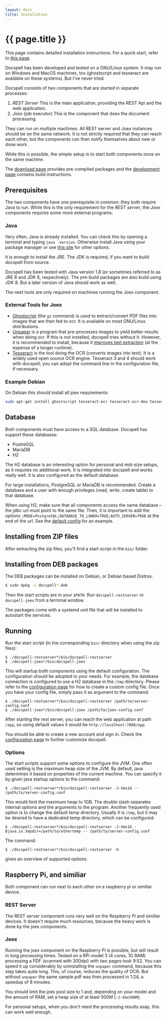 ```yaml
---
layout: docs
title: Installation
---
```


# {{ page.title }}

This page contains detailed installation instructions. For a quick
start, refer to [this page](../getit.html).

Docspell has been developed and tested on a GNU/Linux system. It may
run on Windows and MacOS machines, too (ghostscript and tesseract are
available on these systems). But I've never tried.

Docspell consists of two components that are started in separate
processes:

1. *REST Server* This is the main application, providing the REST Api
   and the web application.
2. *Joex* (job executor) This is the component that does the document
   processing.

They can run on multiple machines. All REST server and Joex instances
should be on the same network. It is not strictly required that they
can reach each other, but the components can then notify themselves
about new or done work.

While this is possible, the simple setup is to start both components
once on the same machine.

The [download page](https://github.com/eikek/docspell/releases)
provides pre-compiled packages and the [development page](dev.html)
contains build instructions.


## Prerequisites

The two components have one prerequisite in common: they both require
Java to run. While this is the only requirement for the *REST server*,
the *Joex* components requires some more external programs.

### Java

Very often, Java is already installed. You can check this by opening a
terminal and typing `java -version`. Otherwise install Java using your
package manager or see [this site](https://adoptopenjdk.net/) for
other options.

It is enough to install the JRE. The JDK is required, if you want to
build docspell from source.

Docspell has been tested with Java version 1.8 (or sometimes referred
to as JRE 8 and JDK 8, respectively). The pre-build packages are also
build using JDK 8. But a later version of Java should work as well.

The next tools are only required on machines running the *Joex*
component.

### External Tools for Joex

- [Ghostscript](http://pages.cs.wisc.edu/~ghost/) (the `gs` command)
  is used to extract/convert PDF files into images that are then fed
  to ocr. It is available on most GNU/Linux distributions.
- [Unpaper](https://github.com/Flameeyes/unpaper) is a program that
  pre-processes images to yield better results when doing ocr. If this
  is not installed, docspell tries without it. However, it is
  recommended to install, because it [improves text
  extraction](https://github.com/tesseract-ocr/tesseract/wiki/ImproveQuality)
  (at the expense of a longer runtime).
- [Tesseract](https://github.com/tesseract-ocr/tesseract) is the tool
  doing the OCR (converts images into text). It is a widely used open
  source OCR engine. Tesseract 3 and 4 should work with docspell; you
  can adopt the command line in the configuration file, if necessary.


### Example Debian

On Debian this should install all joex requirements:

``` bash
sudo apt-get install ghostscript tesseract-ocr tesseract-ocr-deu tesseract-ocr-eng unpaper
```

## Database

Both components must have access to a SQL database. Docspell has
support these databases:

- PostreSQL
- MariaDB
- H2

The H2 database is an interesting option for personal and mid-size
setups, as it requires no additional work. It is integrated into
docspell and works really well. It is also configured as the default
database.

For large installations, PostgreSQL or MariaDB is recommended. Create
a database and a user with enough privileges (read, write, create
table) to that database.

When using H2, make sure that all components access the same database
– the jdbc url must point to the same file. Then, it is important to
add the options
`;MODE=PostgreSQL;DATABASE_TO_LOWER=TRUE;AUTO_SERVER=TRUE` at the end
of the url. See the [default config](configure.html) for an example.


## Installing from ZIP files

After extracting the zip files, you'll find a start script in the
`bin/` folder.


## Installing from DEB packages

The DEB packages can be installed on Debian, or Debian based Distros:

``` bash
$ sudo dpkg -i docspell*.deb
```

Then the start scripts are in your `$PATH`. Run `docspell-restserver`
or `docspell-joex` from a terminal window.

The packages come with a systemd unit file that will be installed to
autostart the services.


## Running

Run the start script (in the corresponding `bin/` directory when using
the zip files):

```
$ ./docspell-restserver*/bin/docspell-restserver
$ ./docspell-joex*/bin/docspell-joex
```

This will startup both components using the default configuration. The
configuration should be adopted to your needs. For example, the
database connection is configured to use a H2 database in the `/tmp`
directory. Please refer to the [configuration page](configure.html)
for how to create a custom config file. Once you have your config
file, simply pass it as argument to the command:

```
$ ./docspell-restserver*/bin/docspell-restserver /path/to/server-config.conf
$ ./docspell-joex*/bin/docspell-joex /path/to/joex-config.conf
```

After starting the rest server, you can reach the web application at
path `/app`, so using default values it would be
`http://localhost:7880/app`.

You should be able to create a new account and sign in. Check the
[configuration page](configure.html) to further customize docspell.


### Options

The start scripts support some options to configure the JVM. One often
used setting is the maximum heap size of the JVM. By default, java
determines it based on properties of the current machine. You can
specify it by given java startup options to the command:

```
$ ./docspell-restserver*/bin/docspell-restserver -J-Xmx1G -- /path/to/server-config.conf
```

This would limit the maximum heap to 1GB. The double slash separates
internal options and the arguments to the program. Another frequently
used option is to change the default temp directory. Usually it is
`/tmp`, but it may be desired to have a dedicated temp directory,
which can be configured:

```
$ ./docspell-restserver*/bin/docspell-restserver -J-Xmx1G -Djava.io.tmpdir=/path/to/othertemp -- /path/to/server-config.conf
```

The command:

```
$ ./docspell-restserver*/bin/docspell-restserver -h
```

gives an overview of supported options.


## Raspberry Pi, and similiar

Both component can run next to each other on a raspberry pi or
similiar device.


### REST Server

The REST server component runs very well on the Raspberry Pi and
similiar devices. It doesn't require much resources, because the heavy
work is done by the joex components.


### Joex

Running the joex component on the Raspberry Pi is possible, but will
result in long processing times. Tested on a RPi model 3 (4 cores, 1G
RAM) processing a PDF (scanned with 300dpi) with two pages took
9:52. You can speed it up considerably by uninstalling the `unpaper`
command, because this step takes quite long. This, of course, reduces
the quality of OCR. But without `unpaper` the same sample pdf was then
processed in 1:24, a speedup of 8 minutes.

You should limit the joex pool size to 1 and, depending on your model
and the amount of RAM, set a heap size of at least 500M
(`-J-Xmx500M`).

For personal setups, when you don't need the processing results asap,
this can work well enough.
